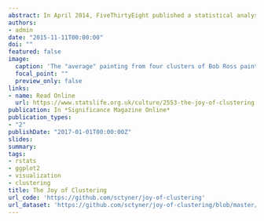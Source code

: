 ```yaml
---
abstract: In April 2014, FiveThirtyEight published a statistical analysis of the paintings of Bob Ross. Journalist Walt Hickey hand-coded hundreds of pieces of art in order to identify common themes. If that sounds like too much hard work, statistics PhD student Samantha Tyner describes an alternative machine-led approach that could make future art analysis a little bit easier. 
authors:
- admin
date: "2015-11-11T00:00:00"
doi: ""
featured: false
image:
  caption: 'The "average" painting from four clusters of Bob Ross paintings'
  focal_point: ""
  preview_only: false
links:
- name: Read Online
  url: https://www.statslife.org.uk/culture/2553-the-joy-of-clustering
publication: In *Significance Magazine Online*
publication_types:
- "2"
publishDate: "2017-01-01T00:00:00Z"
slides:
summary: 
tags:
- rstats 
- ggplot2
- visualization
- clustering
title: The Joy of Clustering
url_code: 'https://github.com/sctyner/joy-of-clustering'
url_dataset: 'https://github.com/sctyner/joy-of-clustering/blob/master/clean_paint_data.csv'
---
```


